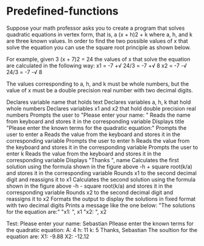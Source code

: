 # Predefined-functions

Suppose your math professor asks you to create a program that solves quadratic equations in vertex form, that is, a (x + h)2 + k where a, h, and k are three known values. In order to find the two possible values of x that solve the equation you can use the square root principle as shown below.

For example, given 3 (x + 7)2 = 24 the values of x that solve the equation are calculated in the following way:
x1 = -7 +√ 24/3 = -7 +√ 8 x2 = -7 -√ 24/3 = -7 -√ 8

The values corresponding to a, h, and k must be whole numbers, but the value of x must be a double precision real number with two decimal digits.

Declares variable name that holds text
Declares variables a, h, k that hold whole numbers
Declares variables x1 and x2 that hold double precision real numbers
Prompts the user to "Please enter your name: "
Reads the name from keyboard and stores it in the corresponding variable
Displays title "Please enter the known terms for the quadratic equation:"
Prompts the user to enter a
Reads the value from the keyboard and stores it in the corresponding variable
Prompts the user to enter h
Reads the value from the keyboard and stores it in the corresponding variable
Prompts the user to enter k
Reads the value from the keyboard and stores it in the corresponding variable
Displays "Thanks ", name
Calculates the first solution using the formula shown in the figure above -h + square root(k/a) and stores it in the corresponding variable
Rounds x1 to the second decimal digit and reassigns it to x1
Calculates the second solution using the formula shown in the figure above -h - square root(k/a) and stores it in the corresponding variable
Rounds x2 to the second decimal digit and reassigns it to x2
Formats the output to display the solutions in fixed format with two decimal digits
Prints a message like the one below:
"The solutions for the equation are:"
"x1: ", x1 "x2: ", x2


Test:
Please enter your name: Sebastian
Pllease enter the known terms for the quadratic equation:
A: 4
h: 11
k: 5
Thanks, Sebastian
The soultion for the equation are: 
X1: -9.88
X2: -12.12
